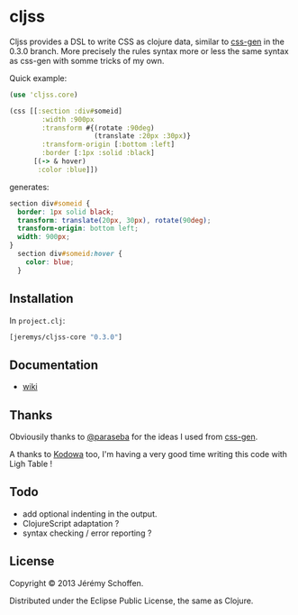 # cljss

Cljss provides a DSL to write CSS as clojure data, similar to
[css-gen](https://github.com/paraseba/cssgen/tree/0.3.0) in the 0.3.0 branch.
More precisely the rules syntax more or less the same syntax as css-gen with
somme tricks of my own.

Quick example:

```clojure
(use 'cljss.core)

(css [[:section :div#someid]
        :width :900px
        :transform #{(rotate :90deg)
                     (translate :20px :30px)}
        :transform-origin [:bottom :left]
        :border [:1px :solid :black]
      [(-> & hover)
       :color :blue]])

```
generates:
```css
section div#someid {
  border: 1px solid black;
  transform: translate(20px, 30px), rotate(90deg);
  transform-origin: bottom left;
  width: 900px;
}
  section div#someid:hover {
    color: blue;
  }
```


## Installation
In `project.clj`:
```clojure
[jeremys/cljss-core "0.3.0"]
```

## Documentation
- [wiki](https://github.com/JeremS/cljss-core/wiki)


## Thanks
Obviousily thanks to [@paraseba](https://github.com/paraseba) for the ideas
I used from [css-gen](https://github.com/paraseba/cssgen/tree/0.3.0).

A thanks to [Kodowa](http://www.kodowa.com) too, I'm having a very good time
writing this code with Ligh Table !

## Todo
 - add optional indenting in the output.
 - ClojureScript adaptation ?
 - syntax checking / error reporting ?


## License

Copyright © 2013 Jérémy Schoffen.

Distributed under the Eclipse Public License, the same as Clojure.
